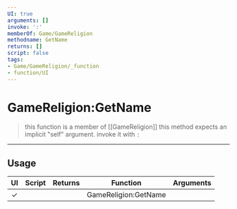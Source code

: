 ```yaml
---
UI: true
arguments: []
invoke: ':'
memberOf: Game/GameReligion
methodname: GetName
returns: []
script: false
tags:
- Game/GameReligion/_function
- function/UI
---
```

# GameReligion:GetName
> this function is a member of [[GameReligion]]
> this method expects an implicit "self" argument. invoke it with `:`
-----
## Usage
|  UI | Script | Returns | Function | Arguments |
|:---:|:------:|-------:|:--------:|:---------|
|✓| ||GameReligion:GetName||

